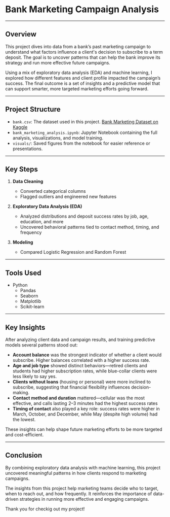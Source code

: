 # Bank Marketing Campaign Analysis
---

## Overview
This project dives into data from a bank’s past marketing campaign to understand what factors influence a client's decision to subscribe to a term deposit. The goal is to uncover patterns that can help the bank improve its strategy and run more effective future campaigns.

Using a mix of exploratory data analysis (EDA) and machine learning, I explored how different features and client profile impacted the campaign’s success. The final outcome is a set of insights and a predictive model that can support smarter, more targeted marketing efforts going forward.

---

## Project Structure

- `bank.csv`: The dataset used in this project. [Bank Marketing Dataset on Kaggle](https://www.kaggle.com/datasets/janiobachmann/bank-marketing-dataset)
- `bank_marketing_analysis.ipynb`: Jupyter Notebook containing the full analysis, visualizations, and model training.
- `visuals/`: Saved figures from the notebook for easier reference or presentations.

---

## Key Steps

1. **Data Cleaning**  
   - Converted categorical columns  
   - Flagged outliers and engineered new features

2. **Exploratory Data Analysis (EDA)**  
   - Analyzed distributions and deposit success rates by job, age, education, and more  
   - Uncovered behavioral patterns tied to contact method, timing, and frequency

3. **Modeling**  
   - Compared Logistic Regression and Random Forest

---

## Tools Used

- Python
    * Pandas
    * Seaborn
    * Matplotlib
    * Scikit-learn
      
---

## Key Insights
After analyzing client data and campaign results, and training predictive models several patterns stood out:

- **Account balance** was the strongest indicator of whether a client would subscribe. Higher balances correlated with a higher success rate.
- **Age and job type** showed distinct behaviors—retired clients and students had higher subscription rates, while blue-collar clients were less likely to say yes.
- **Clients without loans** (housing or personal) were more inclined to subscribe, suggesting that financial flexibility influences decision-making.
- **Contact method and duration** mattered—cellular was the most effective, and calls lasting 2–3 minutes had the highest success rates
- **Timing of contact** also played a key role: success rates were higher in March, October, and December, while May (despite high volume) had the lowest.

These insights can help shape future marketing efforts to be more targeted and cost-efficient.

---

## Conclusion

By combining exploratory data analysis with machine learning, this project uncovered meaningful patterns in how clients respond to marketing campaigns. 

The insights from this project help marketing teams decide who to target, when to reach out, and how frequently. It reinforces the importance of data-driven strategies in running more effective and engaging campaigns.

Thank you for checkig out my project!

